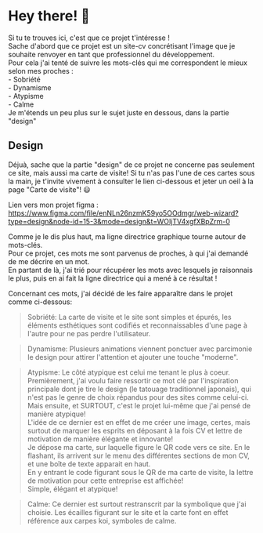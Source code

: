 # Hey there! 👋
Si tu te trouves ici, c'est que ce projet t'intéresse !  
Sache d'abord que ce projet est un site-cv concrétisant l'image que je souhaite renvoyer en tant que professionnel du développement.  
Pour cela j'ai tenté de suivre les mots-clés qui me correspondent le mieux selon mes proches :  
    - Sobriété  
    - Dynamisme  
    - Atypisme  
    - Calme  
Je m'étends un peu plus sur le sujet juste en dessous, dans la partie "design"  

## Design
Déjuà, sache que la partie "design" de ce projet ne concerne pas seulement ce site, mais aussi ma carte de visite!
Si tu n'as pas l'une de ces cartes sous la main, je t'invite vivement à consulter le lien ci-dessous et jeter un oeil à la page "Carte de visite"! 😃  
  
Lien vers mon projet figma : https://www.figma.com/file/enNLn26nzmK59yo5OOdmgr/web-wizard?type=design&node-id=15-3&mode=design&t=WOIjTV4xgfXBpZrm-0  
  
Comme je le dis plus haut, ma ligne directrice graphique tourne autour de mots-clés.  
Pour ce projet, ces mots me sont parvenus de proches, à qui j'ai demandé de me décrire en un mot.  
En partant de là, j'ai trié pour récupérer les mots avec lesquels je raisonnais le plus, puis en ai fait la ligne directrice qui a mené à ce résultat !  
  
Concernant ces mots, j'ai décidé de les faire apparaître dans le projet comme ci-dessous:
> Sobriété: La carte de visite et le site sont simples et épurés, les éléments esthétiques sont codifiés et reconnaissables d'une page à l'autre pour ne pas perdre l'utilisateur.  

> Dynamisme: Plusieurs animations viennent ponctuer avec parcimonie le design pour attirer l'attention et ajouter une touche "moderne".  

> Atypisme: Le côté atypique est celui me tenant le plus à coeur.  
Premièrement, j'ai voulu faire ressortir ce mot clé par l'inspiration principale dont je tire le design (le tatouage traditionnel japonais), qui n'est pas le genre de choix répandus pour des sites comme celui-ci.  
Mais ensuite, et SURTOUT, c'est le projet lui-même que j'ai pensé de manière atypique!  
L'idée de ce dernier est en effet de me créer une image, certes, mais surtout de marquer les esprits en déposant à la fois CV et lettre de motivation de manière élégante et innovante!  
Je dépose ma carte, sur laquelle figure le QR code vers ce site. En le flashant, ils arrivent sur le menu des différentes sections de mon CV, et une boîte de texte apparait en haut.  
En y entrant le code figurant sous le QR de ma carte de visite, la lettre de motivation pour cette entreprise est affichée!  
Simple, élégant et atypique!

> Calme: Ce dernier est surtout restranscrit par la symbolique que j'ai choisie. Les écailles figurant sur le site et la carte font en effet référence aux carpes koi, symboles de calme.